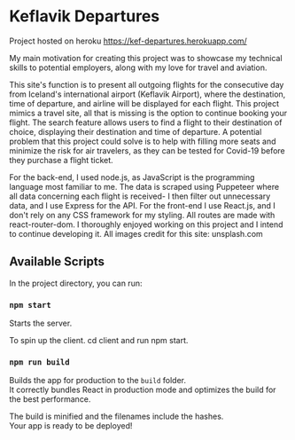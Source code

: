 # Keflavik Departures

Project hosted on heroku https://kef-departures.herokuapp.com/

My main motivation for creating this project was to showcase my technical skills to potential employers, along with my love for travel and aviation.

This site's function is to present all outgoing flights for the consecutive day from Iceland's international airport (Keflavik Airport), where the destination, time of departure, and airline will be displayed for each flight. This project mimics a travel site, all that is missing is the option to continue booking your flight. The search feature allows users to find a flight to their destination of choice, displaying their destination and time of departure. A potential problem that this project could solve is to help with filling more seats and minimize the risk for air travelers, as they can be tested for Covid-19 before they purchase a flight ticket.

For the back-end, I used node.js, as JavaScript is the programming language most familiar to me. The data is scraped using Puppeteer where all data concerning each flight is received- I then filter out unnecessary data, and I use Express for the API. For the front-end I use React.js, and I don't rely on any CSS framework for my styling. All routes are made with react-router-dom. I thoroughly enjoyed working on this project and I intend to continue developing it. All images credit for this site: unsplash.com

## Available Scripts

In the project directory, you can run:

### `npm start`

Starts the server.

To spin up the client. cd client and run npm start.

### `npm run build`

Builds the app for production to the `build` folder.\
It correctly bundles React in production mode and optimizes the build for the best performance.

The build is minified and the filenames include the hashes.\
Your app is ready to be deployed!
